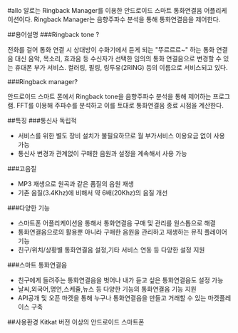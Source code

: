 #allo
알로는 Ringback Manager를 이용한 안드로이드 스마트 통화연결음 어플리케이션이다.
Ringback Manager는 음향주파수 분석을 통해 통화연결음을 제어한다.

##용어설명
###Ringback tone ?

전화를 걸어 통화 연결 시 상대방이 수화기에서 듣게 되는 "뚜르르르~" 하는 통화 연결음 대신 음악, 목소리, 효과음 등 수신자가 선택한 임의의 통화 연결음으로 변경할 수 있는 휴대폰 부가 서비스. 컬러링, 필링, 링투유(2RING) 등의 이름으로 서비스되고 있다.


###Ringback manager?

안드로이드 스마트 폰에서 Ringback tone을 음향주파수 분석을 통해 제어하는 프로그램.
FFT를 이용해 주파수를 분석하고 이를 토대로 통화연결음 종료 시점을 계산한다.


##특징
###통신사 독립적
- 서비스를 위한 별도 장비 설치가 불필요하므로 월 부가서비스 이용요금 없이 사용 가능
- 통신사 변경과 관계없이 구매한 음원과 설정을 계속해서 사용 가능

###고음질
- MP3 재생으로 원곡과 같은 품질의 음원 재생
- 기존 음질(3.4Khz)에 비해서  약 6배(20Khz)의 음질 개선

###다양한 기능
- 스마트폰 어플리케이션을 통해서 통화연결음 구매 및 관리를 원스톱으로 해결
- 통화연결음으로의 활용뿐 아니라 구매한 음원을 관리하고 재생하는 뮤직 플레이어 기능
- 친구/위치/상황별 통화연결음 설정,기타 서비스 연동 등 다양한 설정 지원

###스마트 통화연결음
- 친구에게 들려주는 통화연결음을 벗어나 내가 듣고 싶은 통화연결음도 설정 가능
- 날씨,외국어,명언,스케쥴,뉴스 등 다양한 기능의 통화연결음 기능 지원
- API공개 및 오픈 마켓을 통해 누구나 통화연결음을 만들고 거래할 수 있는 마켓플레이스 구축

##사용환경
Kitkat 버전 이상의 안드로이드 스마트폰
